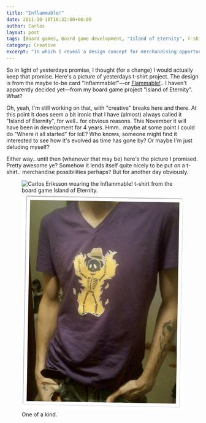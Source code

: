 ```yaml
---
title: "Inflammable!"
date: 2011-10-10T16:32:00+00:00
author: Carlos
layout: post
tags: [Board games, Board game development, "Island of Eternity", T-shirts, "Inflammable!"]
category: Creative
excerpt: "In which I reveal a design concept for merchandising opportunities for my board game Island of Eternity."
---
```

So in light of yesterdays promise, I thought (for a change) I would actually keep that promise. Here's a picture of yesterdays t-shirt project. The design is from the maybe to-be card "Inflammable!"—or [Flammable!](/blog/flammable).. I haven't apparently decided yet—from my board game project "Island of Eternity". What?

Oh, yeah, I'm still working on that, with "creative" breaks here and there. At this point it does seem a bit ironic that I have (almost) always called it "Island of Eternity", for well.. for obvious reasons. This November it will have been in development for 4 years. Hmm.. maybe at some point I could do "Where it all started" for IoE? Who knows, someone might find it interested to see how it's evolved as time has gone by? Or maybe I'm just deluding myself?

Either way.. until then (whenever that may be) here's the picture I promised. Pretty awesome ye? Somehow it lends itself quite nicely to be put on a t-shirt.. merchandise possibilities perhaps? But for another day obviously.

<figure>
    <img class="js-lazy-load" data-original="/assets/posts/2011/10/inflammable-tee.png" alt="Carlos Eriksson wearing the Inflammable! t-shirt from the board game Island of Eternity.">
  <noscript>
    <img src="/assets/posts/2011/10/inflammable-tee.png" alt="Carlos Eriksson wearing the Inflammable! t-shirt from the board game Island of Eternity.">
  </noscript>
  <figcaption>One of a kind.</figcaption>
</figure>